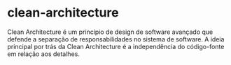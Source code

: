 # clean-architecture
Clean Architecture é um princípio de design de software avançado que defende a separação de responsabilidades no sistema de software. A ideia principal por trás da Clean Architecture é a independência do código-fonte em relação aos detalhes.

